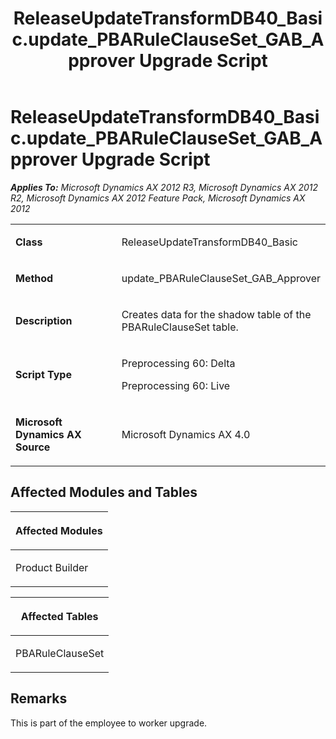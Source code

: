 ﻿---
title: ReleaseUpdateTransformDB40_Basic.update_PBARuleClauseSet_GAB_Approver Upgrade Script
TOCTitle: ReleaseUpdateTransformDB40_Basic.update_PBARuleClauseSet_GAB_Approver Upgrade Script
ms:assetid: 3759cba2-50f2-8daf-3789-6f9ba1527059
ms:mtpsurl: https://msdn.microsoft.com/en-us/library/JJ685189(v=AX.60)
ms:contentKeyID: 49707642
ms.date: 05/18/2015
mtps_version: v=AX.60
---

# ReleaseUpdateTransformDB40\_Basic.update\_PBARuleClauseSet\_GAB\_Approver Upgrade Script 


_**Applies To:** Microsoft Dynamics AX 2012 R3, Microsoft Dynamics AX 2012 R2, Microsoft Dynamics AX 2012 Feature Pack, Microsoft Dynamics AX 2012_

<table>
<colgroup>
<col style="width: 50%" />
<col style="width: 50%" />
</colgroup>
<tbody>
<tr class="odd">
<td><p><strong>Class</strong></p></td>
<td><p>ReleaseUpdateTransformDB40_Basic</p></td>
</tr>
<tr class="even">
<td><p><strong>Method</strong></p></td>
<td><p>update_PBARuleClauseSet_GAB_Approver</p></td>
</tr>
<tr class="odd">
<td><p><strong>Description</strong></p></td>
<td><p>Creates data for the shadow table of the PBARuleClauseSet table.</p></td>
</tr>
<tr class="even">
<td><p><strong>Script Type</strong></p></td>
<td><p>Preprocessing 60: Delta</p>
<p>Preprocessing 60: Live</p></td>
</tr>
<tr class="odd">
<td><p><strong>Microsoft Dynamics AX Source</strong></p></td>
<td><p>Microsoft Dynamics AX 4.0</p></td>
</tr>
</tbody>
</table>


## Affected Modules and Tables

<table>
<colgroup>
<col style="width: 100%" />
</colgroup>
<thead>
<tr class="header">
<th><p>Affected Modules</p></th>
</tr>
</thead>
<tbody>
<tr class="odd">
<td><p>Product Builder</p></td>
</tr>
</tbody>
</table>


<table>
<colgroup>
<col style="width: 100%" />
</colgroup>
<thead>
<tr class="header">
<th><p>Affected Tables</p></th>
</tr>
</thead>
<tbody>
<tr class="odd">
<td><p>PBARuleClauseSet</p></td>
</tr>
</tbody>
</table>


## Remarks

This is part of the employee to worker upgrade.

  


